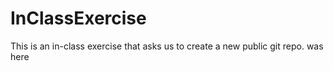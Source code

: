 # InClassExercise
This is an in-class exercise that asks us to create a new public git repo.
was here
